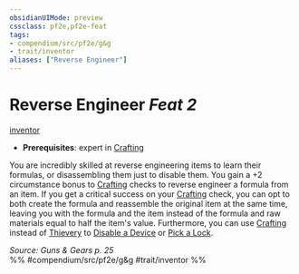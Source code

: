 ```yaml
---
obsidianUIMode: preview
cssclass: pf2e,pf2e-feat
tags:
- compendium/src/pf2e/g&g
- trait/inventor
aliases: ["Reverse Engineer"]
---
```

# Reverse Engineer  *Feat 2*  
[inventor](../../rules/traits/inventor-g-g.md)  

- **Prerequisites**: expert in [Crafting](../skills.md#Crafting)

You are incredibly skilled at reverse engineering items to learn their formulas, or disassembling them just to disable them. You gain a +2 circumstance bonus to [Crafting](../skills.md#Crafting) checks to reverse engineer a formula from an item. If you get a critical success on your [Crafting](../skills.md#Crafting) check, you can opt to both create the formula and reassemble the original item at the same time, leaving you with the formula and the item instead of the formula and raw materials equal to half the item's value. Furthermore, you can use [Crafting](../skills.md#Crafting) instead of [Thievery](../skills.md#Thievery) to [Disable a Device](../../rules/actions/disable-a-device.md) or [Pick a Lock](../../rules/actions/pick-a-lock.md).

*Source: Guns & Gears p. 25*  
%% #compendium/src/pf2e/g&g #trait/inventor %%